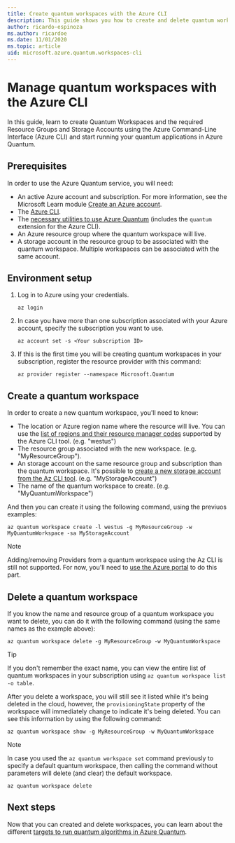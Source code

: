 ```yaml
---
title: Create quantum workspaces with the Azure CLI
description: This guide shows you how to create and delete quantum workspaces using the Azure command line tool.
author: ricardo-espinoza
ms.author: ricardoe
ms.date: 11/01/2020
ms.topic: article
uid: microsoft.azure.quantum.workspaces-cli
---
```


# Manage quantum workspaces with the Azure CLI

In this guide, learn to create Quantum Workspaces and the required Resource Groups and Storage Accounts using the Azure Command-Line Interface (Azure CLI) and start running your quantum applications in Azure Quantum.

## Prerequisites

In order to use the Azure Quantum service, you will need:

- An active Azure account and subscription. For more information, see the Microsoft Learn module [Create an Azure account](https://docs.microsoft.com/learn/modules/create-an-azure-account/).
- The [Azure CLI](https://docs.microsoft.com/cli/azure/install-azure-cli).
- The [necessary utilities to use Azure Quantum](xref:microsoft.azure.quantum.setup.cli) (includes the `quantum` extension for the Azure CLI).
- An Azure resource group where the quantum workspace will live.
- A storage account in the resource group to be associated with the quantum workspace. Multiple workspaces can be associated with the same account.

## Environment setup

1. Log in to Azure using your credentials.

   ```dotnetcli
   az login
   ```

1. In case you have more than one subscription associated with your Azure account, specify the subscription you want to use.

   ```dotnetcli
   az account set -s <Your subscription ID>
   ```

1. If this is the first time you will be creating quantum workspaces in your subscription, register the resource provider with this command:

   ```dotnetcli
   az provider register --namespace Microsoft.Quantum
   ```


## Create a quantum workspace

In order to create a new quantum workspace, you'll need to know:

- The location or Azure region name where the resource will live. You can use the [list of regions and their resource manager codes](https://github.com/Azure/azure-extensions-cli#regions) supported by the Azure CLI tool. (e.g. "westus")
- The resource group associated with the new workspace. (e.g. "MyResourceGroup").
- An storage account on the same resource group and subscription than the quantum workspace. It's possible to [create a new storage account from the Az CLI tool](https://docs.microsoft.com/cli/azure/storage/account?view=azure-cli-latest&preserve-view=true#az_storage_account_create). (e.g. "MyStorageAccount")
- The name of the quantum workspace to create. (e.g. "MyQuantumWorkspace")

And then you can create it using the following command, using the previuos examples:

```dotnetcli
az quantum workspace create -l westus -g MyResourceGroup -w MyQuantumWorkspace -sa MyStorageAccount
```

> [!NOTE]
> Adding/removing Providers from a quantum workspace using the Az CLI is still not supported. For now, you'll need to [use the Azure portal](xref:microsoft.azure.quantum.workspaces-portal) to do this part.

## Delete a quantum workspace

If you know the name and resource group of a quantum workspace you want to delete, you can do it with the following command (using the same names as the example above):

   ```dotnetcli
   az quantum workspace delete -g MyResourceGroup -w MyQuantumWorkspace
   ```

> [!TIP]
> If you don't remember the exact name, you can view the entire list of quantum workspaces in your subscription using  `az quantum workspace list -o table`.

After you delete a workspace, you will still see it listed while it's being deleted in the cloud, however, the `provisioningState` property of the workspace will immediately change to indicate it's being deleted. You can see this information by using the following command:

   ```dotnetcli
   az quantum workspace show -g MyResourceGroup -w MyQuantumWorkspace
   ```

> [!NOTE]
> In case you used the `az quantum workspace set` command previously to specify a default quantum workspace, then calling the command without parameters will delete (and clear) the default workspace.

   ```dotnetcli
   az quantum workspace delete
   ```

## Next steps

Now that you can created and delete workspaces, you can learn about the different [targets to run quantum algorithms in Azure
Quantum](xref:microsoft.azure.quantum.concepts.targets).
